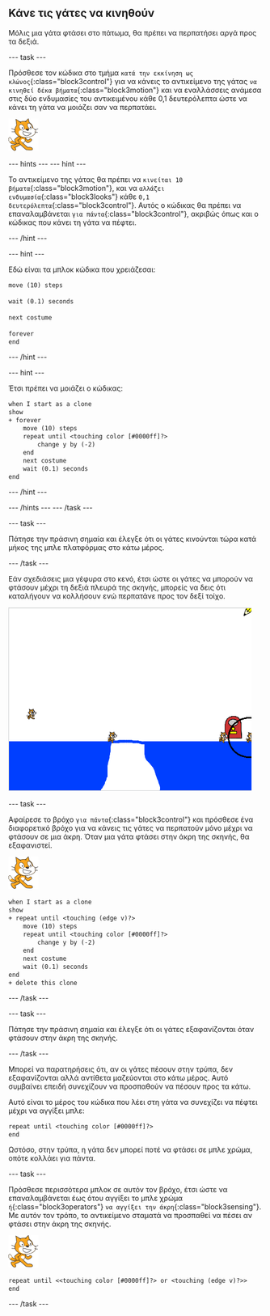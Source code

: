 ## Κάνε τις γάτες να κινηθούν

Μόλις μια γάτα φτάσει στο πάτωμα, θα πρέπει να περπατήσει αργά προς τα δεξιά.

\--- task \---

Πρόσθεσε τον κώδικα στο τμήμα `κατά την εκκίνηση ως κλώνος`{:class="block3control"} για να κάνεις το αντικείμενο της γάτας `να κινηθεί δέκα βήματα`{:class="block3motion"} και να εναλλάσσεις ανάμεσα στις δύο ενδυμασίες του αντικειμένου κάθε 0,1 δευτερόλεπτα ώστε να κάνει τη γάτα να μοιάζει σαν να περπατάει.

![Αντικείμενο γάτας](images/cat-sprite.png)

\--- hints \--- \--- hint \---

Το αντικείμενο της γάτας θα πρέπει να `κινείται 10 βήματα`{:class="block3motion"}, και να `αλλάζει ενδυμασία`{:class="block3looks"} κάθε `0,1 δευτερόλεπτα`{:class="block3control"}. Αυτός ο κώδικας θα πρέπει να επαναλαμβάνεται `για πάντα`{:class="block3control"}, ακριβώς όπως και ο κώδικας που κάνει τη γάτα να πέφτει.

\--- /hint \---

\--- hint \---

Εδώ είναι τα μπλοκ κώδικα που χρειάζεσαι:

```blocks3
move (10) steps

wait (0.1) seconds

next costume

forever
end
```

\--- /hint \---

\--- hint \---

Έτσι πρέπει να μοιάζει ο κώδικας:

```blocks3
when I start as a clone
show
+ forever
    move (10) steps
    repeat until <touching color [#0000ff]?>
        change y by (-2)
    end
    next costume
    wait (0.1) seconds
end
```

\--- /hint \---

\--- /hints \--- \--- /task \---

\--- task \---

Πάτησε την πράσινη σημαία και έλεγξε ότι οι γάτες κινούνται τώρα κατά μήκος της μπλε πλατφόρμας στο κάτω μέρος.

\--- /task \---

Εάν σχεδιάσεις μια γέφυρα στο κενό, έτσι ώστε οι γάτες να μπορούν να φτάσουν μέχρι τη δεξιά πλευρά της σκηνής, μπορείς να δεις ότι καταλήγουν να κολλήσουν ενώ περπατάνε προς τον δεξί τοίχο.

![Γάτες που έχουν συγκεντρωθεί στην άκρη](images/flailing-at-edge.png)

\--- task \---

Αφαίρεσε το βρόχο `για πάντα`{:class="block3control"} και πρόσθεσε ένα διαφορετικό βρόχο για να κάνεις τις γάτες να περπατούν μόνο μέχρι να φτάσουν σε μια άκρη. Όταν μια γάτα φτάσει στην άκρη της σκηνής, θα εξαφανιστεί.

![Αντικείμενο γάτας](images/cat-sprite.png)

```blocks3
when I start as a clone
show
+ repeat until <touching (edge v)?>
    move (10) steps
    repeat until <touching color [#0000ff]?>
        change y by (-2)
    end
    next costume
    wait (0.1) seconds
end
+ delete this clone
```

\--- /task \---

\--- task \---

Πάτησε την πράσινη σημαία και έλεγξε ότι οι γάτες εξαφανίζονται όταν φτάσουν στην άκρη της σκηνής.

\--- /task \---

Μπορεί να παρατηρήσεις ότι, αν οι γάτες πέσουν στην τρύπα, δεν εξαφανίζονται αλλά αντίθετα μαζεύονται στο κάτω μέρος. Αυτό συμβαίνει επειδή συνεχίζουν να προσπαθούν να πέσουν προς τα κάτω.

Αυτό είναι το μέρος του κώδικα που λέει στη γάτα να συνεχίζει να πέφτει μέχρι να αγγίξει μπλε:

```blocks3
repeat until <touching color [#0000ff]?>
end
```

Ωστόσο, στην τρύπα, η γάτα δεν μπορεί ποτέ να φτάσει σε μπλε χρώμα, οπότε κολλάει για πάντα.

\--- task \---

Πρόσθεσε περισσότερα μπλοκ σε αυτόν τον βρόχο, έτσι ώστε να επαναλαμβάνεται έως ότου αγγίξει το μπλε χρώμα `ή`{:class="block3operators"} `να αγγίξει την άκρη`{:class="block3sensing"}. Με αυτόν τον τρόπο, το αντικείμενο σταματά να προσπαθεί να πέσει αν φτάσει στην άκρη της σκηνής.

![Αντικείμενο γάτας](images/cat-sprite.png)

```blocks3
repeat until <<touching color [#0000ff]?> or <touching (edge v)?>>
end
```

\--- /task \---
